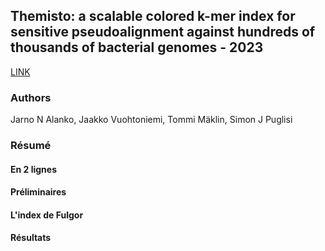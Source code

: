 ## Themisto: a scalable colored k-mer index for sensitive pseudoalignment against hundreds of thousands of bacterial genomes - 2023

[LINK](https://drops.dagstuhl.de/opus/volltexte/2023/18644/) 

### Authors  
Jarno N Alanko, Jaakko Vuohtoniemi, Tommi Mäklin, Simon J Puglisi

### Résumé

#### En 2 lignes

 

#### Préliminaires



#### L'index de Fulgor



#### Résultats



